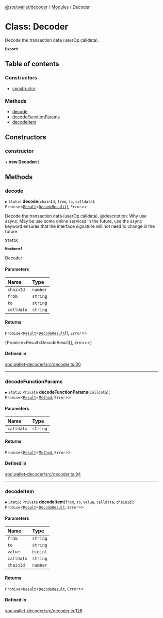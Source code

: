 [@soulwallet/decoder](../README.md) / [Modules](../modules.md) / Decoder

# Class: Decoder

Decode the transaction data (userOp.calldata).

**`Export`**

## Table of contents

### Constructors

- [constructor](Decoder.md#constructor)

### Methods

- [decode](Decoder.md#decode)
- [decodeFunctionParams](Decoder.md#decodefunctionparams)
- [decodeItem](Decoder.md#decodeitem)

## Constructors

### constructor

• **new Decoder**()

## Methods

### decode

▸ `Static` **decode**(`chainId`, `from`, `to`, `calldata`): `Promise`<[`Result`](../modules.md#result)<[`DecodeResult`](../interfaces/DecodeResult.md)[], `Error`\>\>

Decode the transaction data (userOp.calldata).
@description: Why use async: May be use some online services in the future, use the async keyword ensures that the interface signature will not need to change in the future.

**`Static`**

**`Memberof`**

Decoder

#### Parameters

| Name | Type |
| :------ | :------ |
| `chainId` | `number` |
| `from` | `string` |
| `to` | `string` |
| `calldata` | `string` |

#### Returns

`Promise`<[`Result`](../modules.md#result)<[`DecodeResult`](../interfaces/DecodeResult.md)[], `Error`\>\>

{Promise<Result<DecodeResult[], Error>>}

#### Defined in

[soulwallet-decoder/src/decoder.ts:30](https://github.com/proofofsoulprotocol/soulwalletlib/blob/f66010c/packages/soulwallet-decoder/src/decoder.ts#L30)

___

### decodeFunctionParams

▸ `Static` `Private` **decodeFunctionParams**(`calldata`): `Promise`<[`Result`](../modules.md#result)<[`Method`](../interfaces/Method.md), `Error`\>\>

#### Parameters

| Name | Type |
| :------ | :------ |
| `calldata` | `string` |

#### Returns

`Promise`<[`Result`](../modules.md#result)<[`Method`](../interfaces/Method.md), `Error`\>\>

#### Defined in

[soulwallet-decoder/src/decoder.ts:94](https://github.com/proofofsoulprotocol/soulwalletlib/blob/f66010c/packages/soulwallet-decoder/src/decoder.ts#L94)

___

### decodeItem

▸ `Static` `Private` **decodeItem**(`from`, `to`, `value`, `calldata`, `chainId`): `Promise`<[`Result`](../modules.md#result)<[`DecodeResult`](../interfaces/DecodeResult.md), `Error`\>\>

#### Parameters

| Name | Type |
| :------ | :------ |
| `from` | `string` |
| `to` | `string` |
| `value` | `bigint` |
| `calldata` | `string` |
| `chainId` | `number` |

#### Returns

`Promise`<[`Result`](../modules.md#result)<[`DecodeResult`](../interfaces/DecodeResult.md), `Error`\>\>

#### Defined in

[soulwallet-decoder/src/decoder.ts:128](https://github.com/proofofsoulprotocol/soulwalletlib/blob/f66010c/packages/soulwallet-decoder/src/decoder.ts#L128)
